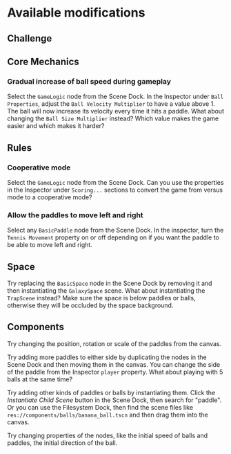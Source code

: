 # Available modifications

## Challenge

## Core Mechanics

### Gradual increase of ball speed during gameplay

Select the `GameLogic` node from the Scene Dock. In the Inspector
under `Ball Properties`, adjust the `Ball Velocity Multiplier` to have
a value above 1. The ball will now increase its velocity every time it
hits a paddle. What about changing the `Ball Size Multiplier` instead?
Which value makes the game easier and which makes it harder?

## Rules

### Cooperative mode

Select the `GameLogic` node from the Scene Dock. Can you use the
properties in the Inspector under `Scoring...` sections to convert the
game from versus mode to a cooperative mode?

### Allow the paddles to move left and right

Select any `BasicPaddle` node from the Scene Dock. In the inspector,
turn the `Tennis Movement` property on or off depending on if you want the
paddle to be able to move left and right.

## Space

Try replacing the `BasicSpace` node in the Scene Dock by removing it
and then instantiating the `GalaxySpace` scene. What about
instantiating the `TrapScene` instead? Make sure the space is below
paddles or balls, otherwise they will be occluded by the space
background.

## Components

Try changing the position, rotation or scale of the paddles from the
canvas.

Try adding more paddles to either side by duplicating the nodes in the
Scene Dock and then moving them in the canvas. You can change the side
of the paddle from the Inspector `player` property. What about playing with
5 balls at the same time?

Try adding other kinds of paddles or balls by instantiating
them. Click the *Instantiate Child Scene* button in the Scene Dock,
then search for "paddle". Or you can use the Filesystem Dock, then
find the scene files like `res://components/balls/banana_ball.tscn`
and then drag them into the canvas.

Try changing properties of the nodes, like the initial speed of balls
and paddles, the initial direction of the ball.
